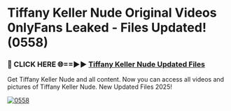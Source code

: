 # Tiffany Keller Nude Original Videos 0nlyFans Leaked - Files Updated! (0558)

<h3>🔴 CLICK HERE 🌐==►► <a href="https://tinyurl.com/5h6xmrr3" rel="nofollow">Tiffany Keller Nude Updated Files</a></h3>

Get Tiffany Keller Nude and all content. Now you can access all videos and pictures of Tiffany Keller Nude. New Updated Files 2025!

[![0558](https://i.imgur.com/KVD873Z.gif)](https://tinyurl.com/5h6xmrr3)
